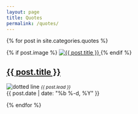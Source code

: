 ```yaml
---
layout: page
title: Quotes
permalink: /quotes/
---
```


{% for post in site.categories.quotes %}
    
<div class="post-list">
	    {% if post.image %}
	    	<a class="post-link post-image" href="{{ post.url | prepend: site.baseurl }}">
	      		<img src="{{ post.image | prepend: site.baseurl }}" alt="{{ post.title }}" title="{{ post.title }}">
      		</a>
	  	{% endif %}
<h2>
<a class="post-link" href="{{ post.url | prepend: site.baseurl }}">{{ post.title }}</a>
</h2>
<img src="../images/dottedline.png" alt="dotted line" />
<em><small>{{ post.lead }}</small></em>
<br />
<span class="post-meta">{{ post.date | date: "%b %-d, %Y" }}&nbsp;</span>
</div>
      
{% endfor %}